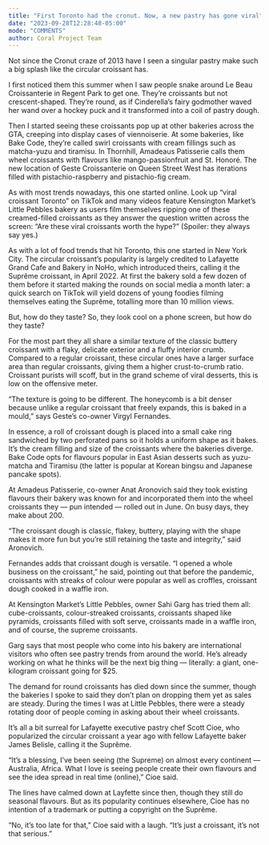 ```yaml
---
title: "First Toronto had the cronut. Now, a new pastry has gone viral"
date: "2023-09-28T12:28:48-05:00"
mode: "COMMENTS"
author: Coral Project Team
---
```


Not since the Cronut craze of 2013 have I seen a singular pastry make such a big splash like the circular croissant has.

I first noticed them this summer when I saw people snake around Le Beau Croissanterie in Regent Park to get one. They’re croissants but not crescent-shaped. They’re round, as if Cinderella’s fairy godmother waved her wand over a hockey puck and it transformed into a coil of pastry dough.

Then I started seeing these croissants pop up at other bakeries across the GTA, creeping into display cases of viennoiserie. At some bakeries, like Bake Code, they’re called swirl croissants with cream fillings such as matcha-yuzu and tiramisu. In Thornhill, Amadeaus Patisserie calls them wheel croissants with flavours like mango-passionfruit and St. Honoré. The new location of Geste Croissanterie on Queen Street West has iterations filled with pistachio-raspberry and pistachio-fig cream.

As with most trends nowadays, this one started online. Look up “viral croissant Toronto” on TikTok and many videos feature Kensington Market’s Little Pebbles bakery as users film themselves ripping one of these creamed-filled croissants as they answer the question written across the screen: “Are these viral croissants worth the hype?” (Spoiler: they always say yes.)

As with a lot of food trends that hit Toronto, this one started in New York City. The circular croissant’s popularity is largely credited to Lafayette Grand Cafe and Bakery in NoHo, which introduced theirs, calling it the Suprême croissant, in April 2022. At first the bakery sold a few dozen of them before it started making the rounds on social media a month later: a quick search on TikTok will yield dozens of young foodies filming themselves eating the Suprême, totalling more than 10 million views.

But, how do they taste?
So, they look cool on a phone screen, but how do they taste?

For the most part they all share a similar texture of the classic buttery croissant with a flaky, delicate exterior and a fluffy interior crumb. Compared to a regular croissant, these circular ones have a larger surface area than regular croissants, giving them a higher crust-to-crumb ratio. Croissant purists will scoff, but in the grand scheme of viral desserts, this is low on the offensive meter.

“The texture is going to be different. The honeycomb is a bit denser because unlike a regular croissant that freely expands, this is baked in a mould,” says Geste’s co-owner Virgyl Fernandes.

In essence, a roll of croissant dough is placed into a small cake ring sandwiched by two perforated pans so it holds a uniform shape as it bakes. It’s the cream filling and size of the croissants where the bakeries diverge. Bake Code opts for flavours popular in East Asian desserts such as yuzu-matcha and Tiramisu (the latter is popular at Korean bingsu and Japanese pancake spots).

At Amadeus Patisserie, co-owner Anat Aronovich said they took existing flavours their bakery was known for and incorporated them into the wheel croissants they — pun intended — rolled out in June. On busy days, they make about 200.

“The croissant dough is classic, flakey, buttery, playing with the shape makes it more fun but you’re still retaining the taste and integrity,” said Aronovich.

Fernandes adds that croissant dough is versatile. “I opened a whole business on the croissant,” he said, pointing out that before the pandemic, croissants with streaks of colour were popular as well as croffles, croissant dough cooked in a waffle iron.

At Kensington Market’s Little Pebbles, owner Sahi Garg has tried them all: cube-croissants, colour-streaked croissants, croissants shaped like pyramids, croissants filled with soft serve, croissants made in a waffle iron, and of course, the supreme croissants.

Garg says that most people who come into his bakery are international visitors who often see pastry trends from around the world. He’s already working on what he thinks will be the next big thing — literally: a giant, one-kilogram croissant going for $25.

The demand for round croissants has died down since the summer, though the bakeries I spoke to said they don’t plan on dropping them yet as sales are steady. During the times I was at Little Pebbles, there were a steady rotating door of people coming in asking about their wheel croissants.

It’s all a bit surreal for Lafayette executive pastry chef Scott Cioe, who popularized the circular croissant a year ago with fellow Lafayette baker James Belisle, calling it the Suprême.

“It’s a blessing, I’ve been seeing (the Supreme) on almost every continent — Australia, Africa. What I love is seeing people create their own flavours and see the idea spread in real time (online),” Cioe said.

The lines have calmed down at Layfette since then, though they still do seasonal flavours. But as its popularity continues elsewhere, Cioe has no intention of a trademark or putting a copyright on the Suprême.

“No, it’s too late for that,” Cioe said with a laugh. “It’s just a croissant, it’s not that serious.”